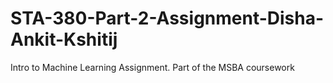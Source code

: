 # STA-380-Part-2-Assignment-Disha-Ankit-Kshitij
Intro to Machine Learning Assignment. Part of the MSBA coursework
